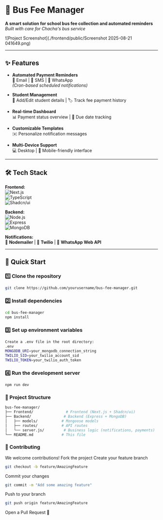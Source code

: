 # 🚌 Bus Fee Manager

**A smart solution for school bus fee collection and automated reminders**  
*Built with care for Chacha's bus service*

![Project Screenshot](./frontend/public/Screenshot 2025-08-21 041649.png)
<!-- Replace with actual screenshot path -->

---

## ✨ Features

- **Automated Payment Reminders**  
  📧 Email | 📱 SMS | 💬 WhatsApp  
  *(Cron-based scheduled notifications)*

- **Student Management**  
  📝 Add/Edit student details | 🏷️ Track fee payment history

- **Real-time Dashboard**  
  📊 Payment status overview | 📅 Due date tracking

- **Customizable Templates**  
  ✉️ Personalize notification messages

- **Multi-Device Support**  
  💻 Desktop | 📱 Mobile-friendly interface

---

## 🛠️ Tech Stack

**Frontend:**  
![Next.js](https://img.shields.io/badge/Next.js-14-black?logo=next.js)  
![TypeScript](https://img.shields.io/badge/TypeScript-5.0-blue?logo=typescript)  
![Shadcn/ui](https://img.shields.io/badge/Shadcn/ui-Elegant_Components-blueviolet)  

**Backend:**  
![Node.js](https://img.shields.io/badge/Node.js-20-green?logo=node.js)  
![Express](https://img.shields.io/badge/Express-4.17-lightgrey?logo=express)  
![MongoDB](https://img.shields.io/badge/MongoDB-7.0-green?logo=mongodb)  

**Notifications:**  
📧 **Nodemailer** | 📱 **Twilio** | 💬 **WhatsApp Web API**

---

## 🚀 Quick Start

### 1️⃣ Clone the repository
```bash
git clone https://github.com/yourusername/bus-fee-manager.git
```
### 2️⃣ Install dependencies
```bash
cd bus-fee-manager
npm install
```
### 3️⃣ Set up environment variables
```bash
Create a .env file in the root directory:
.env
MONGODB_URI=your_mongodb_connection_string
TWILIO_SID=your_twilio_account_sid
TWILIO_TOKEN=your_twilio_auth_token
```
### 4️⃣ Run the development server
```bash
npm run dev
```
### 📂 Project Structure
```bash
bus-fee-manager/
├── Frontend/               # Frontend (Next.js + Shadcn/ui)
├── Backend/               # Backend (Express + MongoDB)
│   ├── models/           # Mongoose models
│   ├── routes/           # API routes
│   └── server.js/         # Business logic (notifications, payments)
└── README.md             # This file
```
### 🤝 Contributing
We welcome contributions!
Fork the project
Create your feature branch
```bash
git checkout -b feature/AmazingFeature
```
Commit your changes
```bash
git commit -m "Add some amazing feature"
```
Push to your branch
```bash
git push origin feature/AmazingFeature
```
Open a Pull Request 🎉
